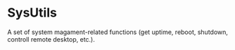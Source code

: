 SysUtils
========

A set of system magament-related functions (get uptime, reboot, shutdown, controll remote desktop, etc.).